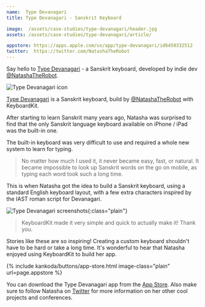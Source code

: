 ```yaml
---
name:  Type Devanagari
title: Type Devanagari - Sanskrit Keyboard

image:  /assets/case-studies/type-devanagari/header.jpg
assets: /assets/case-studies/type-devanagari/article/

appstore: https://apps.apple.com/us/app/type-devanagari/id6450332512
twitter:  https://twitter.com/NatashaTheRobot
---
```


Say hello to [Type Devanagari]({{page.appstore}}) - a Sanskrit keyboard, developed by indie dev [@NatashaTheRobot]({{page.twitter}}).

![Type Devanagari icon]({{page.image}})

[Type Devanagari]({{page.appstore}}) is a Sanskrit keyboard, build by [@NatashaTheRobot]({{page.twitter}}) with KeyboardKit.

After starting to learn Sanskrit many years ago, Natasha was surprised to find that the only Sanskrit language keyboard available on iPhone / iPad was the built-in one.

The built-in keyboard was very difficult to use and required a whole new system to learn for typing. 

> No matter how much I used it, it never became easy, fast, or natural. It became impossible to look up Sanskrit words on the go on mobile, as typing each word took such a long time.

This is when Natasha got the idea to build a Sanskrit keyboard, using a standard English keyboard layout, with a few extra characters inspired by the IAST roman script for Devanagari.

![Type Devanagari screenshots]({{page.assets}}screenshots.jpg){:class="plain"}

> KeyboardKit made it very simple and quick to actually make it! Thank you.

Stories like these are so inspiring! Creating a custom keyboard shouldn't have to be hard or take a long time. It's wonderful to hear that Natasha enjoyed using KeyboardKit to build her app.

{% include kankoda/buttons/app-store.html image-class="plain" url=page.appstore %}

You can download the Type Devanagari app from the [App Store]({{page.appstore}}). Also make sure to follow Natasha on [Twitter]({{page.twitter}}) for more information on her other cool projects and conferences.